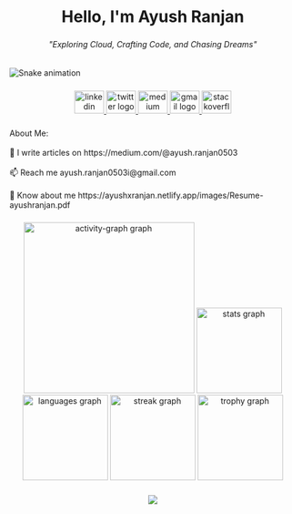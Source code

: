 <h1 align="center">Hello, I'm Ayush Ranjan</h1>

###

<h6 align="center">"Exploring Cloud, Crafting Code, and Chasing Dreams"</h6>

###

<img src="https://raw.githubusercontent.com/ayush-ranjan07/snake.svg" alt="Snake animation" />

###

<div align="center">
  <a href="www.linkedin.com/in/ayushranjan7" target="_blank">
    <img src="https://raw.githubusercontent.com/maurodesouza/profile-readme-generator/master/src/assets/icons/social/linkedin/default.svg" width="52" height="40" alt="linkedin logo"  />
  </a>
  <a href="https://twitter.com/Ayush_Ranjan07" target="_blank">
    <img src="https://raw.githubusercontent.com/maurodesouza/profile-readme-generator/master/src/assets/icons/social/twitter/default.svg" width="52" height="40" alt="twitter logo"  />
  </a>
  <a href="https://medium.com/@ayush.ranjan0503" target="_blank">
    <img src="https://raw.githubusercontent.com/maurodesouza/profile-readme-generator/master/src/assets/icons/social/medium/default.svg" width="52" height="40" alt="medium logo"  />
  </a>
  <a href="ayush.ranjan0503i@gmail.com" target="_blank">
    <img src="https://raw.githubusercontent.com/maurodesouza/profile-readme-generator/master/src/assets/icons/social/gmail/default.svg" width="52" height="40" alt="gmail logo"  />
  </a>
  <img src="https://raw.githubusercontent.com/maurodesouza/profile-readme-generator/master/src/assets/icons/social/stackoverflow/default.svg" width="52" height="40" alt="stackoverflow logo"  />
</div>

###

<p align="left">About Me:<br><br>📝 I write articles on https://medium.com/@ayush.ranjan0503<br><br>📫 Reach me ayush.ranjan0503i@gmail.com<br><br>📄 Know about me https://ayushxranjan.netlify.app/images/Resume-ayushranjan.pdf</p>

###

<div align="center">
  <img src="https://github-readme-activity-graph.vercel.app/graph?username=ayush-ranjan07&radius=16&theme=react&area=true&order=5&hide_border=true&hide_title=false&custom_title=Contribution%20Graph" height="300" alt="activity-graph graph"  />
  <img src="https://github-readme-stats.vercel.app/api?username=ayush-ranjan07&hide_title=true&hide_rank=true&show_icons=true&include_all_commits=true&count_private=true&disable_animations=false&theme=react&locale=en&hide_border=true&order=1" height="150" alt="stats graph"  />
  <img src="https://github-readme-stats.vercel.app/api/top-langs?username=ayush-ranjan07&locale=en&hide_title=true&layout=compact&card_width=320&langs_count=6&theme=react&hide_border=true&order=2" height="150" alt="languages graph"  />
  <img src="https://streak-stats.demolab.com?user=ayush-ranjan07&locale=en&mode=daily&theme=react&hide_border=true&border_radius=5&date_format=%5BY.%5Dn.j&order=3" height="150" alt="streak graph"  />
  <img src="https://github-profile-trophy.vercel.app?username=ayush-ranjan07&theme=onestar&column=-1&row=1&margin-w=8&margin-h=8&no-bg=true&no-frame=true&order=4" height="150" alt="trophy graph"  />
</div>

###

<div align="center">
  <img src="https://profile-counter.glitch.me/ayush-ranjan07/count.svg?"  />
</div>

###
